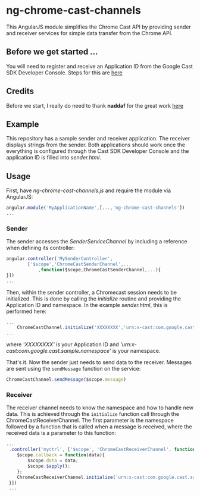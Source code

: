 # ng-chrome-cast-channels

This AngularJS module simplifies the Chrome Cast API by providing sender and receiver services for simple data transfer
from the Chrome API.

## Before we get started ...

You will need to register and receive an Application ID from the Google Cast SDK Developer Console.
Steps for this are [here](https://developers.google.com/cast/docs/registration#RegisterApp)

## Credits

Before we start, I really do need to thank **naddaf** for the great work [here](https://github.com/googlecast/CastHelloText-chrome)

## Example

This repository has a sample sender and receiver application. The receiver displays strings from the sender. Both applications
 should work once the everything is configured through the Cast SDK Developer Console and the application ID is filled into 
*sender.html*.

## Usage

First, have *ng-chrome-cast-channels.js* and require the module via AngularJS:

```javascript
angular.module('MyApplicationName',[...,'ng-chrome-cast-channels'])
...
```

### Sender

The sender accesses the *SenderServiceChannel* by including a reference when defining its controller:
```javascript
angular.controller('MySenderController',
        ['$scope','ChromeCastSenderChannel',... 
            ,function($scope,ChromeCastSenderChannel,...){
}])
...
```

Then, within the sender controller, a Chromecast session needs to be initialized. This is done by calling the *initialize*
routine and providing the Application ID and namespace. In the example *sender.html*, this is performed here:
```javascript
...
    ChromeCastChannel.initialize('XXXXXXXX','urn:x-cast:com.google.cast.sample.namespace')
...
```
where *'XXXXXXXX'* is your Application ID and *'urn:x-cast:com.google.cast.sample.namespace'* is your namespace.

That's it. Now the sender just needs to send data to the receiver. Messages are sent using the `sendMessage` function on
the service:
```javascript
ChromeCastChannel.sendMessage($scope.message)
```

### Receiver

The receiver channel needs to know the namespace and how to handle new data. This is achieved through the `initialize` function call 
through the ChromeCastReceiverChannel. The first parameter is the namespace followed by a function that is called
when a message is received, where the received data is a parameter to this function:
```javascript
... 
 .controller('myctrl', ['$scope', 'ChromeCastReceiverChannel', function ($scope, ChromeCastReceiverChannel) {
    $scope.callback = function(data){
        $scope.data = data;
        $scope.$apply();
    };
    ChromeCastReceiverChannel.initialize('urn:x-cast:com.google.cast.sample.namespace',$scope.callback)
 }])
 ...
```



